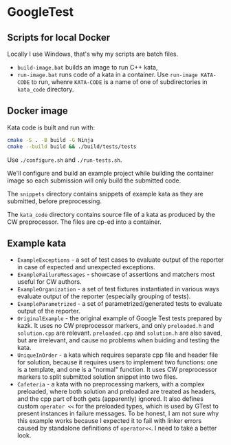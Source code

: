 # GoogleTest

## Scripts for local Docker

Locally I use Windows, that's why my scripts are batch files.
- `build-image.bat` builds an image to run C++ kata,
- `run-image.bat` runs code of a kata in a container. Use `run-image KATA-CODE` to run, whenre `KATA-CODE` is a name of one of subdirectories in `kata_code` directory. 

## Docker image

Kata code is built and run with:

```bash
cmake -S . -B build -G Ninja
cmake --build build && ./build/tests/tests
```

Use `./configure.sh` and `./run-tests.sh`.

We'll configure and build an example project while building the container image so each submission will only build the submitted code.

The `snippets` directory contains snippets of example kata as they are submitted, before preprocessing.

The `kata_code` directory contains source file of a kata as produced by the CW preprocessor. The files are cp-ed into a container.

## Example kata

- `ExampleExceptions` - a set of test cases to evaluate output of the reporter in case of expected and unexpected exceptions.
- `ExampleFailureMessages` - showcase of assertions and matchers most useful for CW authors.
- `ExampleOrganization` - a set of test fixtures instantiated in various ways evaluate output of the reporter (especially grouping of tests).
- `ExampleParametrized` - a set of parametrized/generated tests to evaluate output of the reporter.
- `OriginalExample` - the original example of Google Test tests prepared by kazk. It uses no CW preprocessor markers, and only `preloaded.h` and `solution.cpp` are relevant. `preloaded.cpp` and `solution.h` are also saved, but are irrelevant, and cause no problems when buiding and testing the kata.
- `UniqueInOrder` - a kata which requires separate cpp file and header file for solution, because it requires users to implement two functions: one is a template, and one is a "normal" function. It uses CW preprocessor markers to split submitted solution snippet into two files.
- `Cafeteria` - a kata with no preprocessing markers, with a complex preloaded, where both solution and preloaded are treated as headers, and the cpp part of both gets (apparently) ignored. It also defines custom `operator <<` for the preloaded types, which is used by GTest to present instances in failure messages. To be honest, I am not sure why this example works because I expected it to fail with linker errors caused by standalone definitions of `operator<<`. I need to take a better look.
